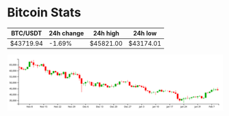 # Bitcoin Stats

BTC/USDT|24h change|24h high|24h low|
|---|---|---|---|
|$43719.94|-1.69%|$45821.00|$43174.01|

<img src="./chart.svg">
